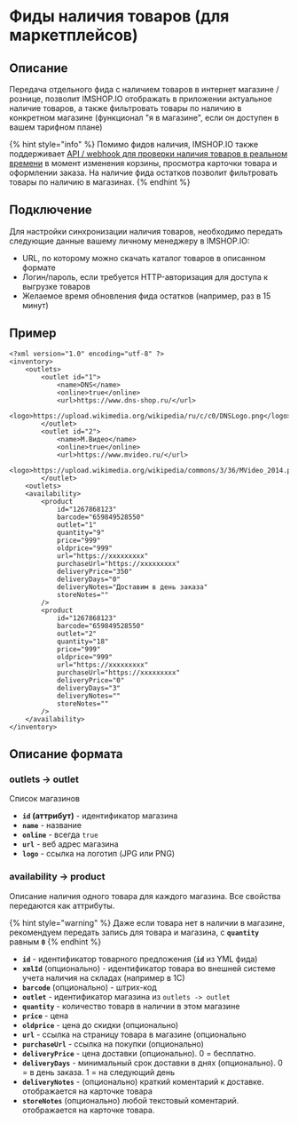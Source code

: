 # Фиды наличия товаров (для маркетплейсов)

## Описание

Передача отдельного фида с наличием товаров в интернет магазине / рознице, позволит IMSHOP.IO отображать в приложении актуальное наличие товаров, а также фильтровать товары по наличию в конкретном магазине (функционал "я в магазине", если он доступен в вашем тарифном плане)

{% hint style="info" %}
Помимо фидов наличия, IMSHOP.IO также поддерживает [API / webhook для проверки наличия товаров в реальном времени](../api/extra-integrations/availability.md) в момент изменения корзины, просмотра карточки товара и оформлении заказа. На наличие фида остатков позволит фильтровать товары по наличию в магазинах.
{% endhint %}

## Подключение

Для настройки синхронизации наличия товаров, необходимо передать следующие данные вашему личному менеджеру в IMSHOP.IO:

* URL, по которому можно скачать каталог товаров в описанном формате
* Логин/пароль, если требуется HTTP-авторизация для доступа к выгрузке товаров
* Желаемое время обновления фида остатков (например, раз в 15 минут)

## Пример

```markup
<?xml version="1.0" encoding="utf-8" ?>
<inventory>
    <outlets>
        <outlet id="1">
            <name>DNS</name>
            <online>true</online>
            <url>https://www.dns-shop.ru/</url>
            <logo>https://upload.wikimedia.org/wikipedia/ru/c/c0/DNSLogo.png</logo>
        </outlet>
        <outlet id="2">
            <name>М.Видео</name>
            <online>true</online>
            <url>https://www.mvideo.ru/</url>
            <logo>https://upload.wikimedia.org/wikipedia/commons/3/36/MVideo_2014.png</logo>
        </outlet>
    <outlets>
    <availability>
        <product
            id="1267868123"
            barcode="659849528550"
            outlet="1"
            quantity="9"
            price="999"
            oldprice="999"
            url="https://xxxxxxxxx"
            purchaseUrl="https://xxxxxxxxx"
            deliveryPrice="350"
            deliveryDays="0"
            deliveryNotes="Доставим в день заказа"
            storeNotes=""
        />
        <product
            id="1267868123"
            barcode="659849528550"
            outlet="2"
            quantity="18"
            price="999"
            oldprice="999"
            url="https://xxxxxxxxx"
            purchaseUrl="https://xxxxxxxxx"
            deliveryPrice="0"
            deliveryDays="3"
            deliveryNotes=""
            storeNotes=""
        />
    </availability>
</inventory>
```

## Описание формата

### outlets -> outlet

Список магазинов

* **`id` (аттрибут)** - идентификатор магазина
* **`name`** - название
* **`online`** - всегда `true`&#x20;
* **`url`** - веб адрес магазина
* **`logo`** - ссылка на логотип (JPG или PNG)

### availability -> product

Описание наличия одного товара для каждого магазина. Все свойства передаются как аттрибуты.

{% hint style="warning" %}
Даже если товара нет в наличии в магазине, рекомендуем передать запись для товара и магазина, с **`quantity`** равным **`0`**
{% endhint %}

* **`id`** - идентификатор товарного предложения (**`id`** из YML фида)
* **`xmlId`** (опционально) - идентификатор товара во внешней системе учета наличия на складах (например в 1С)
* **`barcode`** (опционально) - штрих-код
* **`outlet`** - идентификатор магазина из `outlets -> outlet`
* **`quantity`** - количество товарв в наличии в этом магазине
* **`price`** - цена
* **`oldprice`** - цена до скидки (опционально)
* **`url`** - ссылка на страницу товара в магазине (опционально
* **`purchaseUrl`** - ссылка на покупки (опционально)
* **`deliveryPrice`** - цена доставки (опционально). 0 = бесплатно.
* **`deliveryDays`** - минимальный срок доставки в днях (опционально). 0 = в день заказа. 1 = на следующий день
* **`deliveryNotes`** - (опционально) краткий коментарий к доставке. отображается на карточке товара
* **`storeNotes`** (опционально) любой текстовый коментарий. отображается на карточке товара.

